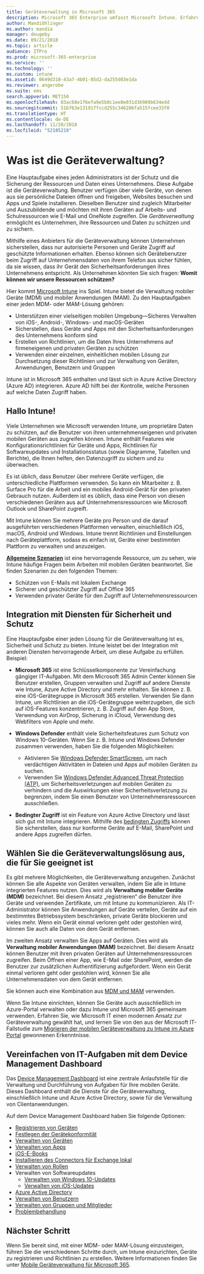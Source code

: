 ```yaml
---
title: Geräteverwaltung in Microsoft 365
description: Microsoft 365 Enterprise umfasst Microsoft Intune. Erfahren Sie, wie Intune die Verwaltung mobiler Geräte und Anwendungen für Ihr Unternehmen ermöglicht, einschließlich allgemeiner Szenarien, und wie Sie mit Intune Microsoft 365 in Ihrer Umgebung bereitstellen.
author: MandiOhlinger
ms.author: mandia
manager: dougeby
ms.date: 09/21/2018
ms.topic: article
audience: ITPro
ms.prod: microsoft-365-enterprise
ms.service: ''
ms.technology: ''
ms.custom: intune
ms.assetid: 0649d310-43a7-4b01-85d2-da255d03e1da
ms.reviewer: angerobe
ms.suite: ems
search.appverid: MET150
ms.openlocfilehash: 83ac68e1f6efa9e5b0c1ee0e031d36989b634edd
ms.sourcegitcommit: 51b763e131917fccd255c346286fa515fcee33f0
ms.translationtype: HT
ms.contentlocale: de-DE
ms.lasthandoff: 11/20/2018
ms.locfileid: "52185218"
---
```

# <a name="what-is-device-management"></a>Was ist die Geräteverwaltung? 

Eine Hauptaufgabe eines jeden Administrators ist der Schutz und die Sicherung der Ressourcen und Daten eines Unternehmens. Diese Aufgabe ist die Geräteverwaltung. Benutzer verfügen über viele Geräte, von denen aus sie persönliche Dateien öffnen und freigeben, Websites besuchen und Apps und Spiele installieren. Dieselben Benutzer sind zugleich Mitarbeiter und Auszubildende und möchten mit ihren Geräten auf Arbeits- und Schulressourcen wie E-Mail und OneNote zugreifen. Die *Geräteverwaltung* ermöglicht es Unternehmen, ihre Ressourcen und Daten zu schützen und zu sichern. 

Mithilfe eines Anbieters für die Geräteverwaltung können Unternehmen sicherstellen, dass nur autorisierte Personen und Geräte Zugriff auf geschützte Informationen erhalten. Ebenso können sich Gerätebenutzer beim Zugriff auf Unternehmensdaten von ihrem Telefon aus sicher fühlen, da sie wissen, dass ihr Gerät den Sicherheitsanforderungen ihres Unternehmens entspricht. Als Unternehmen könnten Sie sich fragen: **Womit können wir unsere Ressourcen schützen?**

Hier kommt [Microsoft Intune](https://docs.microsoft.com/intune/introduction-intune) ins Spiel. Intune bietet die Verwaltung mobiler Geräte (MDM) und mobiler Anwendungen (MAM). Zu den Hauptaufgaben einer jeden MDM- oder MAM-Lösung gehören:

- Unterstützen einer vielseitigen mobilen Umgebung&mdash;Sicheres Verwalten von iOS-, Android-, Windows- und macOS-Geräten
- Sicherstellen, dass Geräte und Apps mit den Sicherheitsanforderungen des Unternehmens konform sind
- Erstellen von Richtlinien, um die Daten Ihres Unternehmens auf firmeneigenen und privaten Geräten zu schützen
- Verwenden einer einzelnen, einheitlichen mobilen Lösung zur Durchsetzung dieser Richtlinien und zur Verwaltung von Geräten, Anwendungen, Benutzern und Gruppen

Intune ist in Microsoft 365 enthalten und lässt sich in Azure Active Directory (Azure AD) integrieren. Azure AD hilft bei der Kontrolle, welche Personen auf welche Daten Zugriff haben.

## <a name="hello-intune"></a>Hallo Intune!
Viele Unternehmen wie Microsoft verwenden Intune, um proprietäre Daten zu schützen, auf die Benutzer von ihren unternehmenseigenen und privaten mobilen Geräten aus zugreifen können. Intune enthält Features wie Konfigurationsrichtlinien für Geräte und Apps, Richtlinien für Softwareupdates und Installationsstatus (sowie Diagramme, Tabellen und Berichte), die Ihnen helfen, den Datenzugriff zu sichern und zu überwachen.

Es ist üblich, dass Benutzer über mehrere Geräte verfügen, die unterschiedliche Plattformen verwenden. So kann ein Mitarbeiter z. B. Surface Pro für die Arbeit und ein mobiles Android-Gerät für den privaten Gebrauch nutzen. Außerdem ist es üblich, dass eine Person von diesen verschiedenen Geräten aus auf Unternehmensressourcen wie Microsoft Outlook und SharePoint zugreift.

Mit Intune können Sie mehrere Geräte pro Person und die darauf ausgeführten verschiedenen Plattformen verwalten, einschließlich iOS, macOS, Android und Windows. Intune trennt Richtlinien und Einstellungen nach Geräteplattform, sodass es einfach ist, Geräte einer bestimmten Plattform zu verwalten und anzuzeigen.

**[Allgemeine Szenarien](https://docs.microsoft.com/intune/common-scenarios)** ist eine hervorragende Ressource, um zu sehen, wie Intune häufige Fragen beim Arbeiten mit mobilen Geräten beantwortet. Sie finden Szenarien zu den folgenden Themen:  
- Schützen von E-Mails mit lokalem Exchange
- Sicherer und geschützter Zugriff auf Office 365
- Verwenden privater Geräte für den Zugriff auf Unternehmensressourcen

## <a name="integration-with-secure-and-protect-services"></a>Integration mit Diensten für Sicherheit und Schutz
Eine Hauptaufgabe einer jeden Lösung für die Geräteverwaltung ist es, Sicherheit und Schutz zu bieten. Intune leistet bei der Integration mit anderen Diensten hervorragende Arbeit, um diese Aufgabe zu erfüllen. Beispiel:

- **Microsoft 365** ist eine Schlüsselkomponente zur Vereinfachung gängiger IT-Aufgaben. Mit dem Microsoft 365 Admin Center können Sie Benutzer erstellen, Gruppen verwalten und Zugriff auf andere Dienste wie Intune, Azure Active Directory und mehr erhalten. Sie können z. B. eine iOS-Gerätegruppe in Microsoft 365 erstellen. Verwenden Sie dann Intune, um Richtlinien an die iOS-Gerätegruppe weiterzugeben, die sich auf iOS-Features konzentrieren, z. B. Zugriff auf den App Store, Verwendung von AirDrop, Sicherung in iCloud, Verwendung des Webfilters von Apple und mehr.

- **Windows Defender** enthält viele Sicherheitsfeatures zum Schutz von Windows 10-Geräten. Wenn Sie z. B. Intune und Windows Defender zusammen verwenden, haben Sie die folgenden Möglichkeiten: 

    - Aktivieren Sie [Windows Defender SmartScreen](https://docs.microsoft.com/intune/endpoint-protection-windows-10), um nach verdächtigen Aktivitäten in Dateien und Apps auf mobilen Geräten zu suchen. 
    - Verwenden Sie [Windows Defender Advanced Threat Protection (ATP)](https://docs.microsoft.com/intune/advanced-threat-protection), um Sicherheitsverletzungen auf mobilen Geräten zu verhindern und die Auswirkungen einer Sicherheitsverletzung zu begrenzen, indem Sie einen Benutzer von Unternehmensressourcen ausschließen.

- **Bedingter Zugriff** ist ein Feature von Azure Active Directory und lässt sich gut mit Intune integrieren. Mithilfe des [bedingten Zugriffs](https://docs.microsoft.com/intune/conditional-access) können Sie sicherstellen, dass nur konforme Geräte auf E-Mail, SharePoint und andere Apps zugreifen dürfen. 

## <a name="choose-the-device-management-solution-thats-right-for-you"></a>Wählen Sie die Geräteverwaltungslösung aus, die für Sie geeignet ist

Es gibt mehrere Möglichkeiten, die Geräteverwaltung anzugehen. Zunächst können Sie alle Aspekte von Geräten verwalten, indem Sie alle in Intune integrierten Features nutzen. Dies wird als **Verwaltung mobiler Geräte (MDM)** bezeichnet. Bei diesem Ansatz „registrieren“ die Benutzer ihre Geräte und verwenden Zertifikate, um mit Intune zu kommunizieren. Als IT-Administrator können Sie Anwendungen auf Geräte verteilen, Geräte auf ein bestimmtes Betriebssystem beschränken, private Geräte blockieren und vieles mehr. Wenn ein Gerät einmal verloren geht oder gestohlen wird, können Sie auch alle Daten von dem Gerät entfernen. 

Im zweiten Ansatz verwalten Sie Apps auf Geräten. Dies wird als **Verwaltung mobiler Anwendungen (MAM)** bezeichnet. Bei diesem Ansatz können Benutzer mit ihren privaten Geräten auf Unternehmensressourcen zugreifen. Beim Öffnen einer App, wie E-Mail oder SharePoint, werden die Benutzer zur zusätzlichen Authentifizierung aufgefordert. Wenn ein Gerät einmal verloren geht oder gestohlen wird, können Sie alle Unternehmensdaten von dem Gerät entfernen. 

Sie können auch eine Kombination aus [MDM und MAM](https://docs.microsoft.com/intune/byod-technology-decisions) verwenden.

Wenn Sie Intune einrichten, können Sie Geräte auch ausschließlich im Azure-Portal verwalten oder dazu Intune und Microsoft 365 gemeinsam verwenden. Erfahren Sie, wie Microsoft IT einen modernen Ansatz zur Geräteverwaltung gewählt hat, und lernen Sie von den aus der Microsoft IT-Fallstudie zum [Migrieren der mobilen Geräteverwaltung zu Intune im Azure Portal](https://www.microsoft.com/itshowcase/Article/Content/1042/Migrating-mobile-device-management-to-Intune-in-the-Azure-portal) gewonnenen Erkenntnisse. 

## <a name="simplify-it-tasks-using-the-device-management-dashboard"></a>Vereinfachen von IT-Aufgaben mit dem Device Management Dashboard

Das [Device Management Dashboard](https://devicemanagement.portal.azure.com/) ist eine zentrale Anlaufstelle für die Verwaltung und Durchführung von Aufgaben für Ihre mobilen Geräte. Dieses Dashboard enthält die Dienste für die Geräteverwaltung, einschließlich Intune und Azure Active Directory, sowie für die Verwaltung von Clientanwendungen. 

Auf dem Device Management Dashboard haben Sie folgende Optionen:

- [Registrieren von Geräten](https://docs.microsoft.com/intune/device-enrollment)
- [Festlegen der Gerätekonformität](https://docs.microsoft.com/intune/device-compliance-get-started)
- [Verwalten von Geräten](https://docs.microsoft.com/intune/device-management)
- [Verwalten von Apps](https://docs.microsoft.com/intune/app-management)  
- [iOS-E-Books](https://docs.microsoft.com/intune/vpp-ebooks-ios)  
- [Installieren des Connectors für Exchange lokal](https://docs.microsoft.com/intune/exchange-connector-install)  
- [Verwalten von Rollen](https://docs.microsoft.com/intune/role-based-access-control)  
- Verwalten von Softwareupdates
  - [Verwalten von Windows 10-Updates](https://docs.microsoft.com/intune/windows-update-for-business-configure)  
  - [Verwalten von iOS-Updates](https://docs.microsoft.com/intune/software-updates-ios)  
- [Azure Active Directory](https://docs.microsoft.com/azure/active-directory)  
- [Verwalten von Benutzern](https://docs.microsoft.com/azure/active-directory/fundamentals/add-users-azure-active-directory)
- [Verwalten von Gruppen und Mitglieder](https://docs.microsoft.com/azure/active-directory/fundamentals/active-directory-manage-groups)
- [Problembehandlung](https://docs.microsoft.com/intune/help-desk-operators)

## <a name="next-step"></a>Nächster Schritt
Wenn Sie bereit sind, mit einer MDM- oder MAM-Lösung einzusteigen, führen Sie die verschiedenen Schritte durch, um Intune einzurichten, Geräte zu registrieren und Richtlinien zu erstellen. Weitere Informationen finden Sie unter [Mobile Geräteverwaltung für Microsoft 365](https://docs.microsoft.com/microsoft-365/enterprise/mobility-infrastructure). 
